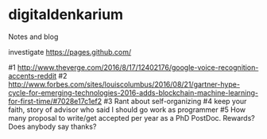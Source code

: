 # digitaldenkarium
Notes and blog

investigate https://pages.github.com/

#1 http://www.theverge.com/2016/8/17/12402176/google-voice-recognition-accents-reddit 
#2 http://www.forbes.com/sites/louiscolumbus/2016/08/21/gartner-hype-cycle-for-emerging-technologies-2016-adds-blockchain-machine-learning-for-first-time/#7028e17c1ef2
#3 Rant about self-organizing
#4 keep your faith, story of advisor who said I should go work as programmer
#5 How many proposal to write/get accepted per year as a PhD PostDoc. Rewards? Does anybody say thanks?
